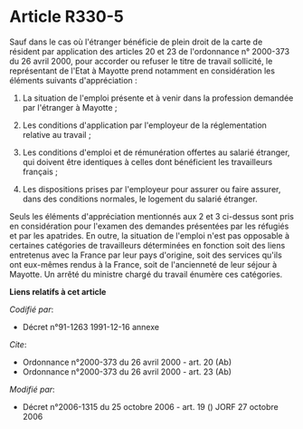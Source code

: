 # Article R330-5

Sauf dans le cas où l'étranger bénéficie de plein droit de la carte de résident par application des articles 20 et 23 de
l'ordonnance n° 2000-373 du 26 avril 2000, pour accorder ou refuser le titre de travail sollicité, le représentant de l'Etat
à Mayotte prend notamment en considération les éléments suivants d'appréciation : 

1. La situation de l'emploi présente et à venir dans la profession demandée par l'étranger à Mayotte ; 

2. Les conditions d'application par l'employeur de la réglementation relative au travail ; 

3. Les conditions d'emploi et de rémunération offertes au salarié étranger, qui doivent être identiques à celles dont
bénéficient les travailleurs français ; 

4. Les dispositions prises par l'employeur pour assurer ou faire assurer, dans des conditions normales, le logement du
salarié étranger. 

Seuls les éléments d'appréciation mentionnés aux 2 et 3 ci-dessus sont pris en considération pour l'examen des demandes
présentées par les réfugiés et par les apatrides. En outre, la situation de l'emploi n'est pas opposable à certaines
catégories de travailleurs déterminées en fonction soit des liens entretenus avec la France par leur pays d'origine, soit des
services qu'ils ont eux-mêmes rendus à la France, soit de l'ancienneté de leur séjour à Mayotte. Un arrêté du ministre chargé
du travail énumère ces catégories.

**Liens relatifs à cet article**

_Codifié par_:

  - Décret n°91-1263 1991-12-16 annexe

_Cite_:

  - Ordonnance n°2000-373 du 26 avril 2000 - art. 20 (Ab)
  - Ordonnance n°2000-373 du 26 avril 2000 - art. 23 (Ab)

_Modifié par_:

  - Décret n°2006-1315 du 25 octobre 2006 - art. 19 () JORF 27 octobre 2006
